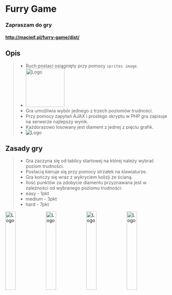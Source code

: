 
# Furry Game
### Zapraszam do gry 
#### http://maciejf.pl/furry-game/dist/

## Opis



> - Ruch postaci osiągnięty przy pomocy `sprites image`. 
> - <img alt="Logo" src="http://maciejf.pl/img/girl.png" height="120px">
> - Gra umożliwia wybór jednego z trzech poziomów trudności.
> - Przy pomocy zapytań AJAX i prostego skryptu w PHP gra zapisuje na serwerze najlepszy wynik.
> - Każdorazowo losowany jest diament z jednej z pięciu grafik.
> - <img alt="Logo" src="http://maciejf.pl/img/diamonds2.png">


## Zasady gry

> - Gra zaczyna się od tablicy startowej na której należy wybrać poziom trudności.
> - Postacią kieruje się przy pomocy strzałek na klawiaturze.
> - Gra kończy się wraz z wykryciem kolizji ze ścianą.
> - Ilość punktów za zdobycie diamentu przyznawana jest w zależności od wybranego poziomu trudności:
   > - easy - 1pkt
   > - medium - 3pkt
   > - hard - 7pkt
>







<img alt="Logo" src="http://maciejf.pl/img/board1.jpg" width="25%"><img alt="Logo" src="http://maciejf.pl/img/board2.jpg" width="25%"><img alt="Logo" src="http://maciejf.pl/img/board3.jpg" width="25%"><img alt="Logo" src="http://maciejf.pl/img/board4.jpg" width="25%">
